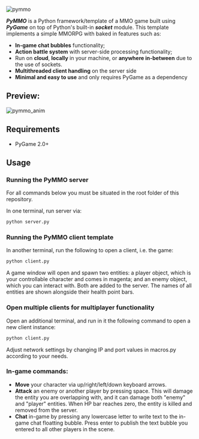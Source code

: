 
![pymmo](https://github.com/luisoutomaior/pymmo/blob/main/pymmo.png?raw=true)



**_PyMMO_** is a Python framework/template of a MMO game built using **_PyGame_** on top of Python's built-in **_socket_** module. This template implements a simple MMORPG with baked in features such as:
- **In-game chat bubbles** functionality;
- **Action battle system** with server-side processing functionality;
- Run on **cloud**, **locally** in your machine, or **anywhere in-between** due to the use of sockets.
- **Multithreaded client handling** on the server side
- **Minimal and easy to use** and only requires PyGame as a dependency

## Preview:
![pymmo_anim](https://user-images.githubusercontent.com/5900245/118595424-48c0aa80-b768-11eb-874f-af1c4893413f.gif)

## Requirements
- PyGame 2.0+

## Usage

### Running the PyMMO server
For all commands below you must be situated in the root folder of this repository.

In one terminal, run server via:
```sh
python server.py
```

### Running the PyMMO client template 
In another terminal, run the following to open a client, i.e. the game: 

```sh
python client.py
````

A game window will open and spawn two entities: a player object, which is your controllable character and comes in magenta; and an enemy object, which you can interact with. Both are added to the server. The names of all entities are shown alongside their health point bars.

### Open multiple clients for multiplayer functionality

Open an additional terminal, and run in it the following command to open a new client instance:
```sh
python client.py
````


Adjust network settings by changing IP and port values in macros.py according to your needs.

### In-game commands:
- **Move** your character via up/right/left/down keyboard arrows. 
- **Attack** an enemy or another player by pressing space. This will damage the entity you are overlapping with, and it can damage both "enemy" and "player" entities. When HP bar reaches zero, the entity is killed and removed from the server. 
- **Chat** in-game by pressing any lowercase letter to write text to the in-game chat floatting bubble. Press enter to publish the text bubble you entered to all other players in the scene.


